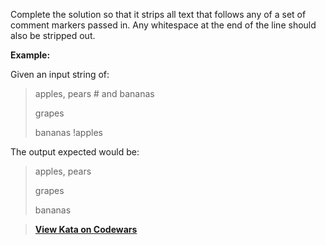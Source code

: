 Complete the solution so that it strips all text that follows any of a set of comment markers passed in. Any whitespace at the end of the line should also be stripped out.

**Example:**

Given an input string of:

> apples, pears # and bananas
> 
> grapes
> 
> bananas !apples

The output expected would be:

> apples, pears
> 
> grapes
> 
> bananas

> **[View Kata on Codewars](https://www.codewars.com/kata/51c8e37cee245da6b40000bd/train/java)**
